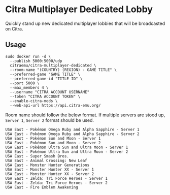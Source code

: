 # Citra Multiplayer Dedicated Lobby

Quickly stand up new dedicated multiplayer lobbies that will be broadcasted on Citra.

## Usage
```
sudo docker run -d \
  --publish 5000:5000/udp
  citraemu/citra-multiplayer-dedicated \
  --room-name "(COUNTRY) (REGION) - GAME TITLE" \
  --preferred-game "GAME TITLE" \
  --preferred-game-id "TITLE ID" \
  --port 5000 \
  --max_members 4 \
  --username "CITRA ACCOUNT USERNAME"
  --token "CITRA ACCOUNT TOKEN" \
  --enable-citra-mods \
  --web-api-url https://api.citra-emu.org/
```

Room name should follow the below format.
If multiple servers are stood up, `Server 1`, `Server 2` format should be used.
```
USA East - Pokémon Omega Ruby and Alpha Sapphire - Server 1
USA East - Pokémon Omega Ruby and Alpha Sapphire - Server 2
USA East - Pokémon Sun and Moon - Server 1               
USA East - Pokémon Sun and Moon - Server 2               
USA East - Pokémon Ultra Sun and Ultra Moon - Server 1   
USA East - Pokémon Ultra Sun and Ultra Moon - Server 2   
USA East - Super Smash Bros.                            
USA East - Animal Crossing: New Leaf                     
USA East - Monster Hunter Generations                    
USA East - Monster Hunter XX - Server 1                  
USA East - Monster Hunter XX - Server 2                 
USA East - Zelda: Tri Force Heroes - Server 1            
USA East - Zelda: Tri Force Heroes - Server 2
USA East - Fire Emblem Awakening                     
```
